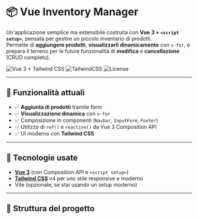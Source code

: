 # 📦 Vue Inventory Manager

Un'applicazione semplice ma estensibile costruita con **Vue 3 + `<script setup>`**, pensata per gestire un piccolo inventario di prodotti.  
Permette di **aggiungere prodotti**, **visualizzarli dinamicamente** con `v-for`, e prepara il terreno per le future funzionalità di **modifica** e **cancellazione** (CRUD completo).

![Vue 3 + Tailwind CSS](https://img.shields.io/badge/vue-3.x-brightgreen.svg) ![TailwindCSS](https://img.shields.io/badge/tailwind-4.x-blue.svg) ![License](https://img.shields.io/badge/license-MIT-blue)

---

## 🚀 Funzionalità attuali

- ✅ **Aggiunta di prodotti** tramite form
- ✅ **Visualizzazione dinamica** con `v-for`
- ✅ Composizione in componenti (`Navbar`, `InputForm`, `Footer`)
- ✅ Utilizzo di `ref()` e `reactive()` da Vue 3 Composition API
- ✅ UI moderna con **Tailwind CSS**

---

## 🔧 Tecnologie usate

- **[Vue 3](https://vuejs.org/)** (con Composition API e `<script setup>`)
- **[Tailwind CSS](https://tailwindcss.com/)** v4 per uno stile responsive e moderno
- Vite (opzionale, se stai usando un setup moderno)

---

## 🧠 Struttura del progetto

